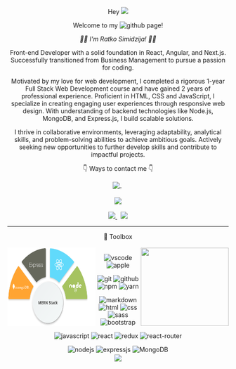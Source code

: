 <p align="center"> Hey  <img src="https://raw.githubusercontent.com/MartinHeinz/MartinHeinz/master/wave.gif" width="30px"> </p>
<p align="center">Welcome to my <img width=50 src="https://github.githubassets.com/images/modules/logos_page/Octocat.png"  alt="github"/> page!</p>
<p align="center"><i>👨‍💻 I'm Ratko Simidzija! 🙋‍♂️</i></p>

<p align="center">
  Front-end Developer with a solid foundation in React, Angular, and Next.js. Successfully transitioned from Business Management to pursue a passion for coding.
</p>
<p align="center">
Motivated by my love for web development, I completed a rigorous 1-year Full Stack Web Development course and have gained 2 years of professional experience. Proficient in HTML, CSS and JavaScript, I specialize in creating engaging user experiences through responsive web design. With understanding of backend technologies like Node.js, MongoDB, and Express.js, I build scalable solutions.
</p>
<p align="center">
  I thrive in collaborative environments, leveraging adaptability, analytical skills, and problem-solving abilities to achieve ambitious goals. Actively seeking new opportunities to further develop skills and contribute to impactful projects.
</p>
<p align="center">👇 Ways to contact me 👇</p>
<div align="center">  
<a href="https://linkedin.com/in/ratkosimidzija" target="_blank">
  <img align="center" src="https://img.shields.io/badge/LinkedIn-0077B5?style=for-the-badge&logo=linkedin&logoColor=white" />
</a> &nbsp;
</div>
<br/>
<div align="center">  
<a href="#">
  <img align="center" width="100" src="https://camo.githubusercontent.com/ec0df7b334d15078e980be8f26f35f1bd6f004eaa4a121db42fed361360c1817/68747470733a2f2f6d656469612e67697068792e636f6d2f6d656469612f4c6e516a7057614f4e386e68723231764e572f67697068792e676966" />
</a> 
</div>
<br/>
<div align="center"> 
<a href="mailto:simidzija.r@gmail.com" target="_blank">
  <img src="https://img.shields.io/badge/mail-007aff?style=for-the-badge&logo=icloud&logoColor=white" />
</a>  &nbsp;
<a href="https://t.me/ratko_s" target="_blank">
  <img src="https://img.shields.io/badge/Telegram-2CA5E0?style=for-the-badge&logo=telegram&logoColor=white" />
</a>  
</div>
<hr/>
<div align="center">🧰 Toolbox</div>
<br/>

<a href="#">
  <img align="left" width=200  height=178  align="left" src="https://github.com/awartanian/awartanian/raw/main/MERN-pic.png" />
</a>  

<a href="#">
  <img align="right" width=200 height=178 src="https://camo.githubusercontent.com/62da68eb62b1e5f175f7d1f0191dd89a653d7908feb22d37d4a0ab07365d6791/68747470733a2f2f6d656469612e67697068792e636f6d2f6d656469612f4d3967624264396e6244724f5475314d71782f67697068792e676966" />
</a> 

<div align="center">
  
<img src="https://img.shields.io/badge/Visual_Studio_Code-333333?style=flat&logo=visual%20studio%20code&logoColor=0078d7" alt="vscode"/> <img src="https://img.shields.io/badge/Mac%20Mini%20M1-333333?style=flat&logo=apple" alt="apple"/>

<img src="https://img.shields.io/badge/Git-333333?style=flat&logo=git" alt="git"/> <img src="https://img.shields.io/badge/GitHub-333333?style=flat&logo=github" alt="github"/>
<img src="https://img.shields.io/badge/npm-333333?style=flat&logo=npm" alt="npm"/> 
<img src="https://img.shields.io/badge/Yarn-333333?style=flat&logo=yarn" alt="yarn"/>

<img src="https://img.shields.io/badge/Markdown-333333?style=flat&logo=markdown" alt="markdown"/> <img src="https://img.shields.io/badge/HTML5-333333?style=flat&logo=html5" alt="html"/> 
<img src="https://img.shields.io/badge/CSS3-333333?style=flat&logo=css3&logoColor=2965f1" alt="css"/>
<img src="https://img.shields.io/badge/Sass-333333?style=flat&logo=sass" alt="sass"/>
<img src="https://img.shields.io/badge/Bootstrap-333333?style=flat&logo=bootstrap" alt="bootstrap"/>

<img src="https://img.shields.io/badge/JavaScript-333333?style=flat&logo=javascript" alt="javascript"/> <img src="https://img.shields.io/badge/React-333333?style=flat&logo=react" alt="react"/>
<img src="https://img.shields.io/badge/Redux-333333?style=flat&logo=redux&logoColor=764abc" alt="redux"/>
<img src="https://img.shields.io/badge/React_Router-333333?style=flat&logo=react-router" alt="react-router"/>
  
<img src="https://img.shields.io/badge/-Node.js-333333?style=flat&logo=node.js" alt="nodejs"/> 
<img src="https://img.shields.io/badge/-express.js-333333?style=flat&logo=express" alt="expressjs"/>
<img src="https://img.shields.io/badge/-MongoDB-333333?style=flat&logo=mongodb" alt="MongoDB"/>


</div>
</div>
  
<div align="center">
<a href="https://github.com/ratko-sim/github-readme-stats">
  <img card_width=450 align="center" src="https://github-readme-stats.vercel.app/api/top-langs/?username=ratko-sim&layout=compact&bg_color=66000000&text_color=5D6D7E&title_color=0078FF&border_color=66000000&langs_count=4" />
</a> 
</div>
